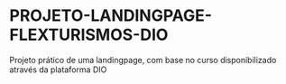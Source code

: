 # PROJETO-LANDINGPAGE-FLEXTURISMOS-DIO
 Projeto prático de uma landingpage, com base no curso disponibilizado através da plataforma DIO
